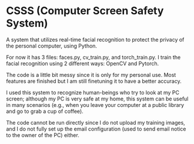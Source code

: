 # CSSS (Computer Screen Safety System)
A system that utilizes real-time facial recognition to protect the privacy of the personal computer, using Python.

For now it has 3 files: faces.py, cv_train.py, and torch_train.py. I train the facial recognition using 2 different ways: OpenCV and Pytorch.

The code is a little bit messy since it is only for my personal use. Most features are finished but I am still finetuning it to have a better accuracy.

I used this system to recognize human-beings who try to look at my PC screen; although my PC is very safe at my home, this system can be useful in many
scenarios (e.g., when you leave your computer at a public library and go to grab a cup of coffee).

The code cannot be run directly since I do not upload my training images, and I do not fully set up the email configuration (used to send email notice to the owner of the PC) either.
